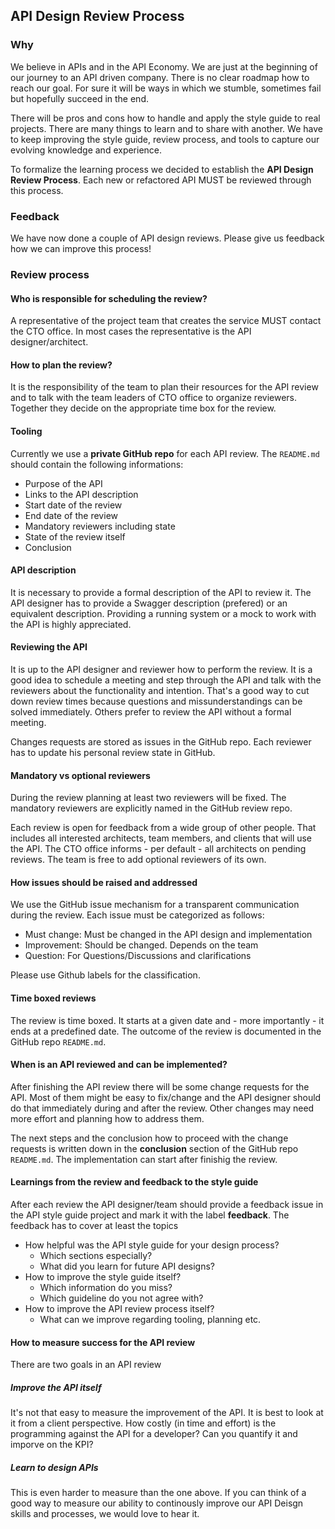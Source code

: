 ## API Design Review Process

### Why
We believe in APIs and in the API Economy. We are just at the beginning of our journey to an API driven company. There is no clear roadmap how to reach our goal. For sure it will be ways in which we stumble, sometimes fail but hopefully succeed in the end.

There will be pros and cons how to handle and apply the style guide to real projects. There are many things to learn and to share with another. We have to keep improving the style guide, review process, and tools to capture our evolving knowledge and experience.

To formalize the learning process we decided to establish the **API Design Review Process**. Each new or refactored API MUST be reviewed through this process.

### Feedback
We have now done a couple of API design reviews. Please give us feedback how we can improve this process!

### Review process

#### Who is responsible for scheduling the review?
A representative of the project team that creates the service MUST contact the CTO office. In most cases the representative is the API designer/architect.

#### How to plan the review?
It is the responsibility of the team to plan their resources for the API review and to talk with the team leaders of CTO office to organize reviewers. Together they decide on the appropriate time box for the review.

#### Tooling
Currently we use a **private GitHub repo** for each API review.
The `README.md` should contain the following informations:

- Purpose of the API
- Links to the API description
- Start date of the review
- End date of the review
- Mandatory reviewers including state
- State of the review itself
- Conclusion

#### API description
It is necessary to provide a formal description of the API to review it.
The API designer has to provide a Swagger description (prefered) or an equivalent description. Providing a running system or a mock to work with the API is highly appreciated.

#### Reviewing the API
It is up to the API designer and reviewer how to perform the review. It is a good idea to schedule a meeting and step through the API and talk with the reviewers about the functionality and intention. That's a good way to cut down review times because questions and missunderstandings can be solved immediately. Others prefer to review the API without a formal meeting.

Changes requests are stored as issues in the GitHub repo.
Each reviewer has to update his personal review state in GitHub.

#### Mandatory vs optional reviewers
During the review planning at least two reviewers will be fixed.
The mandatory reviewers are explicitly named in the GitHub review repo.

Each review is open for feedback from a wide group of other people.
That includes all interested architects, team members, and clients that will use the API. The CTO office informs - per default - all architects on pending reviews. The team is free to add optional reviewers of its own.

#### How issues should be raised and addressed
We use the GitHub issue mechanism for a transparent communication during the review. Each issue must be categorized as follows:

- Must change: Must be changed in the API design and implementation
- Improvement: Should be changed. Depends on the team
- Question: For Questions/Discussions and clarifications

Please use Github labels for the classification.

#### Time boxed reviews
The review is time boxed. It starts at a given date and - more importantly - it ends at a predefined date. The outcome of the review is documented in the GitHub repo `README.md`.

#### When is an API reviewed and can be implemented?
After finishing the API review there will be some change requests for the API.
Most of them might be easy to fix/change and the API designer should do that immediately during and after the review. Other changes may need more effort and planning how to address them.   

The next steps and the conclusion how to proceed with the change requests is written down in the **conclusion** section of the GitHub repo `README.md`.
The implementation can start after finishig the review.

#### Learnings from the review and feedback to the style guide
After each review the API designer/team should provide a feedback issue in the
API style guide project and mark it with the label **feedback**.
The feedback has to cover at least the topics

- How helpful was the API style guide for your design process?
	- Which sections especially?
	- What did you learn for future API designs?
- How to improve the style guide itself?
	- Which information do you miss?
	- Which guideline do you not agree with?
- How to improve the API review process itself?
	- What can we improve regarding tooling, planning etc.

#### How to measure success for the API review
There are two goals in an API review

##### Improve the API itself
It's not that easy to measure the improvement of the API. It is best to look at it from a client perspective. How costly (in time and effort) is the programming against the API for a developer? Can you quantify it and imporve on the KPI?

##### Learn to design APIs
This is even harder to measure than the one above. If you can think of a good way to measure our ability to continously improve our API Deisgn skills and processes, we would love to hear it.
